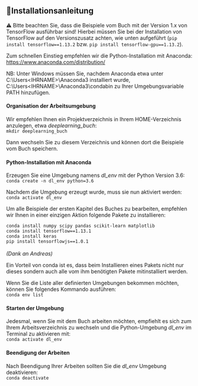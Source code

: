 ## 📝Installationsanleitung

⚠️ Bitte beachten Sie, dass die Beispiele vom Buch mit der Version 1.x von TensorFlow ausführbar sind! Hierbei müssen Sie bei der Installation von TensorFlow auf den Versionszusatz achten, wie unten aufgeführt (```pip install tensorflow==1.13.2``` bzw. ```pip install tensorflow-gpu==1.13.2```).

Zum schnellen Einstieg empfehlen wir die Python-Installation mit Anaconda: https://www.anaconda.com/distribution/

NB: Unter Windows müssen Sie, nachdem Anaconda etwa unter C:\Users\<IHRNAME>\Anaconda3 installiert wurde, C:\Users\<IHRNAME>\Anaconda3\condabin zu Ihrer Umgebungsvariable PATH hinzufügen. <br>

#### Organisation der Arbeitsumgebung
Wir empfehlen Ihnen ein Projektverzeichnis in Ihrem HOME-Verzeichnis anzulegen, etwa <i>deeplearning_buch</i>:<br>
```mkdir deeplearning_buch```

Dann wechseln Sie zu diesem Verzeichnis und können dort die Beispiele vom Buch speichern.

#### Python-Installation mit Anaconda
Erzeugen Sie eine Umgebung namens <i>dl_env</i> mit der Python Version 3.6:<br>
```conda create -n dl_env python=3.6```


Nachdem die Umgebung erzeugt wurde, muss sie nun aktiviert werden:<br>
```conda activate dl_env```

Um alle Beispiele der ersten Kapitel des Buches zu bearbeiten, empfehlen wir Ihnen in einer einzigen Aktion folgende Pakete zu installieren:

```conda install numpy scipy pandas scikit-learn matplotlib```<br>
```conda install tensorflow==1.13.1```<br>
```conda install keras```<br>
```pip install tensorflowjs==1.0.1```  <br><br> *(Dank an Andreas)*

Ein Vorteil von conda ist es, dass beim Installieren eines Pakets nicht nur dieses sondern auch alle vom ihm benötigten Pakete mitinstalliert werden.


Wenn Sie die Liste aller definierten Umgebungen bekommen möchten, können Sie folgendes Kommando ausführen:<br>
```conda env list```

#### Starten der Umgebung
Jedesmal, wenn Sie mit dem Buch arbeiten möchten, empfiehlt es sich zum Ihrem Arbeitsverzeichnis zu wechseln und die Python-Umgebung <i>dl_env</i> im Terminal zu aktivieren mit:<br>
```conda activate dl_env```

#### Beendigung der Arbeiten 
Nach Beendigung Ihrer Arbeiten sollten Sie die <i>dl_env</i> Umgebung deaktivieren:<br>
```conda deactivate```
